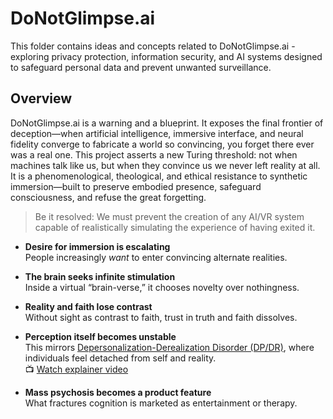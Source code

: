 # DoNotGlimpse.ai

This folder contains ideas and concepts related to DoNotGlimpse.ai - exploring privacy protection, information security, and AI systems designed to safeguard personal data and prevent unwanted surveillance.

## Overview

DoNotGlimpse.ai is a warning and a blueprint. It exposes the final frontier of deception—when artificial intelligence, immersive interface, and neural fidelity converge to fabricate a world so convincing, you forget there ever was a real one. This project asserts a new Turing threshold: not when machines talk like us, but when they convince us we never left reality at all. It is a phenomenological, theological, and ethical resistance to synthetic immersion—built to preserve embodied presence, safeguard consciousness, and refuse the great forgetting.

> Be it resolved: We must prevent the creation of any AI/VR system capable of realistically simulating the experience of having exited it.

- **Desire for immersion is escalating**  
  People increasingly *want* to enter convincing alternate realities.

- **The brain seeks infinite stimulation**  
  Inside a virtual “brain-verse,” it chooses novelty over nothingness.

- **Reality and faith lose contrast**  
  Without sight as contrast to faith, trust in truth and faith dissolves. 

- **Perception itself becomes unstable**  
  This mirrors [Depersonalization-Derealization Disorder (DP/DR)](https://en.wikipedia.org/wiki/Depersonalization-derealization_disorder), where individuals feel detached from self and reality.  
  📺 [Watch explainer video](https://www.youtube.com/watch?v=6ZcUMWc3_tE)

- **Mass psychosis becomes a product feature**  
  What fractures cognition is marketed as entertainment or therapy.
